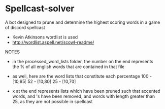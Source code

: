 # Spellcast-solver
A bot designed to prune and determine the highest scoring words in a game of discord spellcast

- Kevin Atkinsons wordlist is used
- http://wordlist.aspell.net/scowl-readme/

NOTES
- in the processed_word_lists folder, the number on the end represents the % of all english words that are contained in that file
- as well, here are the word lists that constitute each percentage
    100 - [10,95]
    52 -  [10,80]
    25 -  [10,70]

- x at the end represents lists which have been pruned such that accented words, and 's have been removed, and words with length greater than 25, as they are not possible in spellcast